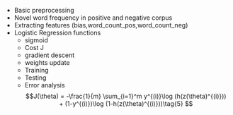 - Basic preprocessing
- Novel word frequency in positive and negative corpus
- Extracting features (bias,word_count_pos,word_count_neg)
- Logistic Regression functions
  - sigmoid
  - Cost J
  - gradient descent
  - weights update
  - Training 
  - Testing
  - Error analysis
$$J(\theta) = -\frac{1}{m} \sum_{i=1}^m y^{(i)}\log (h(z(\theta)^{(i)})) + (1-y^{(i)})\log (1-h(z(\theta)^{(i)}))\tag{5} 
$$
